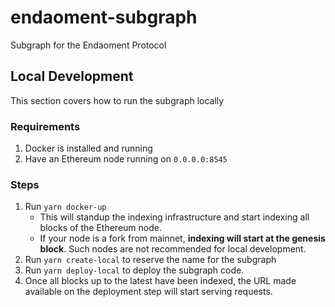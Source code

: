# endaoment-subgraph
Subgraph for the Endaoment Protocol

## Local Development
This section covers how to run the subgraph locally

### Requirements
[//]: # (TODO: Figure out if I can bundle the hardhat node here. That's probably the best move instead of making it running a requirement)

1. Docker is installed and running
2. Have an Ethereum node running on `0.0.0.0:8545`

### Steps
1. Run `yarn docker-up`
   - This will standup the indexing infrastructure and start indexing all blocks of the Ethereum node.
   - If your node is a fork from mainnet, **indexing will start at the genesis block**. Such nodes are not recommended for local development.
2. Run `yarn create-local` to reserve the name for the subgraph
3. Run `yarn deploy-local` to deploy the subgraph code. 
4. Once all blocks up to the latest have been indexed, the URL made available on the deployment step will start serving requests.
